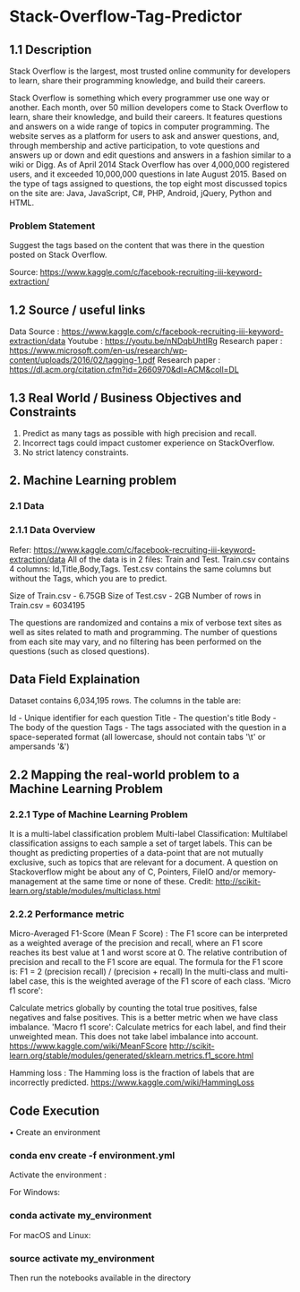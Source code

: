 # Stack-Overflow-Tag-Predictor

## 1.1 Description

Stack Overflow is the largest, most trusted online community for developers to learn, share their programming knowledge, and build their careers.

Stack Overflow is something which every programmer use one way or another. Each month, over 50 million developers come to Stack Overflow to learn, share their knowledge, and build their careers. It features questions and answers on a wide range of topics in computer programming. The website serves as a platform for users to ask and answer questions, and, through membership and active participation, to vote questions and answers up or down and edit questions and answers in a fashion similar to a wiki or Digg. As of April 2014 Stack Overflow has over 4,000,000 registered users, and it exceeded 10,000,000 questions in late August 2015. Based on the type of tags assigned to questions, the top eight most discussed topics on the site are: Java, JavaScript, C#, PHP, Android, jQuery, Python and HTML.

### Problem Statement
Suggest the tags based on the content that was there in the question posted on Stack Overflow.

Source: https://www.kaggle.com/c/facebook-recruiting-iii-keyword-extraction/

## 1.2 Source / useful links 

Data Source : https://www.kaggle.com/c/facebook-recruiting-iii-keyword-extraction/data 
Youtube : https://youtu.be/nNDqbUhtIRg 
Research paper : https://www.microsoft.com/en-us/research/wp-content/uploads/2016/02/tagging-1.pdf 
Research paper : https://dl.acm.org/citation.cfm?id=2660970&dl=ACM&coll=DL

## 1.3 Real World / Business Objectives and Constraints 

1.	Predict as many tags as possible with high precision and recall.
2.	Incorrect tags could impact customer experience on StackOverflow.
3.	No strict latency constraints.

## 2. Machine Learning problem 

### 2.1 Data 

### 2.1.1 Data Overview 

Refer: https://www.kaggle.com/c/facebook-recruiting-iii-keyword-extraction/data 
All of the data is in 2 files: Train and Test.
Train.csv contains 4 columns: Id,Title,Body,Tags.
Test.csv contains the same columns but without the Tags, which you are to predict.

Size of Train.csv - 6.75GB
Size of Test.csv - 2GB
Number of rows in Train.csv = 6034195

The questions are randomized and contains a mix of verbose text sites as well as sites related to math and programming. The number of questions from each site may vary, and no filtering has been performed on the questions (such as closed questions).


## Data Field Explaination
Dataset contains 6,034,195 rows. The columns in the table are:

Id - Unique identifier for each question
Title - The question's title
Body - The body of the question
Tags - The tags associated with the question in a space-seperated format (all lowercase, should not contain tabs '\t' or ampersands '&')


## 2.2 Mapping the real-world problem to a Machine Learning Problem 

### 2.2.1 Type of Machine Learning Problem 

It is a multi-label classification problem 
Multi-label Classification: Multilabel classification assigns to each sample a set of target labels. This can be thought as predicting properties of a data-point that are not mutually exclusive, such as topics that are relevant for a document. A question on Stackoverflow might be about any of C, Pointers, FileIO and/or memory-management at the same time or none of these. 
Credit: http://scikit-learn.org/stable/modules/multiclass.html

### 2.2.2 Performance metric 

Micro-Averaged F1-Score (Mean F Score) : The F1 score can be interpreted as a weighted average of the precision and recall, where an F1 score reaches its best value at 1 and worst score at 0. The relative contribution of precision and recall to the F1 score are equal. The formula for the F1 score is:
F1 = 2 (precision recall) / (precision + recall)
In the multi-class and multi-label case, this is the weighted average of the F1 score of each class. 
'Micro f1 score': 

Calculate metrics globally by counting the total true positives, false negatives and false positives. This is a better metric when we have class imbalance. 
'Macro f1 score': 
Calculate metrics for each label, and find their unweighted mean. This does not take label imbalance into account. 
https://www.kaggle.com/wiki/MeanFScore 
http://scikit-learn.org/stable/modules/generated/sklearn.metrics.f1_score.html 

Hamming loss : The Hamming loss is the fraction of labels that are incorrectly predicted. 
https://www.kaggle.com/wiki/HammingLoss 


## Code Execution
• Create an environment 

### conda env create -f environment.yml

Activate the environment :

For Windows:

### conda activate my_environment

For macOS and Linux:

### source activate my_environment

Then run the notebooks available in the directory
